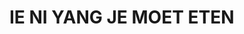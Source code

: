 
<!DOCTYPE html>
<html>
<head>
    <title>My Webpage</title>
</head>
<body>
    <h1>IE NI YANG JE MOET ETEN</h1>
</body>
</html>
